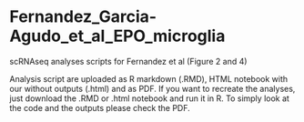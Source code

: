 # Fernandez_Garcia-Agudo_et_al_EPO_microglia
scRNAseq analyses scripts for Fernandez et al (Figure 2 and 4)

Analysis script are uploaded as R markdown (.RMD), HTML notebook with our without outputs (.html) and as PDF. If you want to recreate the analyses, just download the .RMD or .html notebook and run it in R. To simply look at the code and the outputs please check the PDF.


